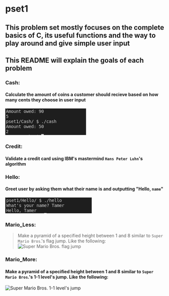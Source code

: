 # pset1

## This problem set mostly focuses on the complete basics of C, its useful functions and the way to play around and give simple user input

## This README will explain the goals of each problem

### Cash:
#### Calculate the amount of coins a customer should recieve based on how many cents they choose in user input
![Cash](../screenshots/cash.png)
### Credit:
#### Validate a credit card using IBM's mastermind `Hans Peter Luhn`'s algorithm

### Hello:
#### Greet user by asking them what their name is and outputting "Hello, `name`"
![Hello, world!](../screenshots/hello.png)
### Mario_Less:
> Make a pyramid of a specified height between 1 and 8 similar to `Super Mario Bros`.'s flag jump. Like the following:
![Super Mario Bros. flag jump](https://cs50.harvard.edu/x/2022/psets/1/mario/less/pyramid.png)

### Mario_More:
#### Make a pyramid of a specified height between 1 and 8 similar to `Super Mario Bros`.'s 1-1 level's jump. Like the following:
![Super Mario Bros. 1-1 level's jump](https://cs50.harvard.edu/x/2022/psets/1/mario/more/pyramids.png)
